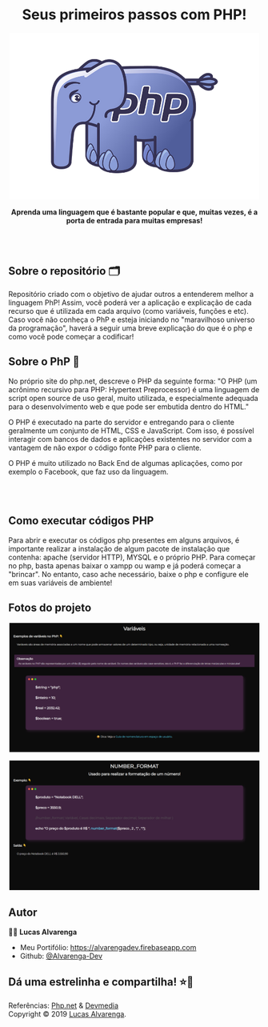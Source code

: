 <h1 align="center">Seus primeiros passos com PHP!</h1>
<p align="center">
    <img alt="Logo do php" src="images/logo-php.png" width="500">
    <p align="center"><b>Aprenda uma linguagem que é bastante popular e que, muitas vezes, é a porta de entrada para muitas empresas!</b></p>
</p>

<br/><br/>

## Sobre o repositório 🗂

<p>Repositório criado com o objetivo de ajudar outros a entenderem melhor a linguagem PhP! Assim, você poderá ver a aplicação e explicação de cada recurso que é utilizada em cada arquivo (como variáveis, funções e etc). Caso você não conheça o PhP e esteja iniciando no "maravilhoso universo da programação", haverá a seguir uma breve explicação do que é o php e como você pode começar a codificar!</p>

## Sobre o PhP 🐘

<p>No próprio site do php.net, descreve o PHP da seguinte forma: "O PHP (um acrônimo recursivo para PHP: Hypertext Preprocessor) é uma linguagem de script open source de uso geral, muito utilizada, e especialmente adequada para o desenvolvimento web e que pode ser embutida dentro do HTML."</p>

<p>O PHP é executado na parte do servidor e entregando para o cliente geralmente um conjunto de HTML, CSS e JavaScript. Com isso, é possível interagir com bancos de dados e aplicações existentes no servidor com a vantagem de não expor o código fonte PHP para o cliente. 
</p>

<p>O PHP é muito utilizado no Back End de algumas aplicações, como por exemplo o Facebook, que faz uso da linguagem. </p>

<br/><br/>

## Como executar códigos PHP

<p>Para abrir e executar os códigos php presentes em alguns arquivos, é importante realizar a instalação de algum pacote de instalação que contenha: apache (servidor HTTP), MYSQL e o próprio PHP. Para começar no php, basta apenas baixar o xampp ou wamp e já poderá começar a "brincar". No entanto, caso ache necessário, baixe o php e configure ele em suas variáveis de ambiente! </p>

## Fotos do projeto

<p align="center">
    <img alt="Exemplo de estrutura de cada arquivo .php - variáveis" src="images/example-page-basic-syntax-variables.png" width="500">
</p>

<p align="center">
    <img alt="Exemplo de estrutura de cada arquivo .php - funções" src="images/example-page-functions-formats.png" width="500">
</p>

## Autor

🙎‍♂ **Lucas Alvarenga**

* Meu Portifólio: https://alvarengadev.firebaseapp.com
* Github: [@Alvarenga-Dev](https://github.com/Alvarenga-Dev)

## Dá uma estrelinha e compartilha! ⭐️🚀

Referências: [Php.net](https://www.php.net/) & [Devmedia](https://www.devmedia.com.br/) <br/>
Copyright © 2019 [Lucas Alvarenga](https://github.com/Alvarenga-Dev).<br/><br/>
